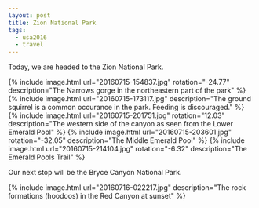 ```yaml
---
layout: post
title: Zion National Park
tags:
  - usa2016
  - travel
---
```


Today, we are headed to the Zion National Park.

  {% include image.html url="20160715-154837.jpg" rotation="-24.77"
    description="The Narrows gorge in the northeastern part of the park" %}
  {% include image.html url="20160715-173117.jpg"
    description="The ground squirrel is a common occurance in the park. Feeding is discouraged." %}
  {% include image.html url="20160715-201751.jpg" rotation="12.03"
    description="The western side of the canyon as seen from the Lower Emerald Pool" %}
  {% include image.html url="20160715-203601.jpg" rotation="-32.05"
    description="The Middle Emerald Pool" %}
  {% include image.html url="20160715-214104.jpg" rotation="-6.32"
    description="The Emerald Pools Trail" %}

Our next stop will be the Bryce Canyon National Park.

  {% include image.html url="20160716-022217.jpg"
    description="The rock formations (hoodoos) in the Red Canyon at sunset" %}
